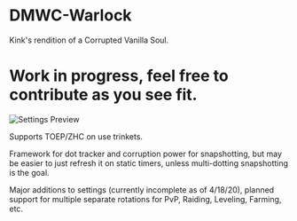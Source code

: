 # DMWC-Warlock
Kink's rendition of a Corrupted Vanilla Soul. 

# Work in progress, feel free to contribute as you see fit. 

![Settings Preview](https://i.imgur.com/oUQozWo.gif)

Supports TOEP/ZHC on use trinkets. 

Framework for dot tracker and corruption power for snapshotting, but may be easier to just refresh it on static timers, unless multi-dotting snapshotting is the goal. 

Major additions to settings (currently incomplete as of 4/18/20), planned support for multiple separate rotations for PvP, Raiding, Leveling, Farming, etc. 
